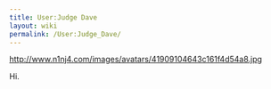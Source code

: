 ```yaml
---
title: User:Judge Dave
layout: wiki
permalink: /User:Judge_Dave/
---
```


<http://www.n1nj4.com/images/avatars/41909104643c161f4d54a8.jpg>

Hi.